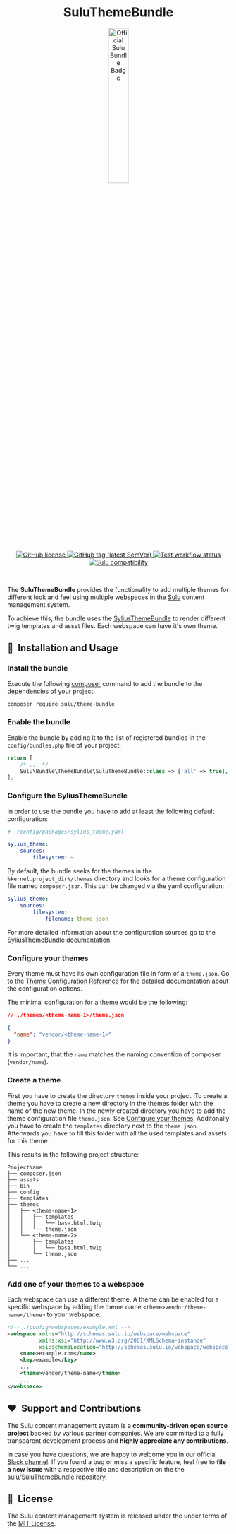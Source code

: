 <h1 align="center">SuluThemeBundle</h1>

<p align="center">
    <a href="https://sulu.io/" target="_blank">
        <img width="30%" src="https://sulu.io/uploads/media/800x/00/230-Official%20Bundle%20Seal.svg?v=2-6&inline=1" alt="Official Sulu Bundle Badge">
    </a>
</p>

<p align="center">
    <a href="https://github.com/sulu/SuluThemeBundle/blob/3.x/LICENSE" target="_blank">
        <img src="https://img.shields.io/github/license/sulu/SuluThemeBundle.svg" alt="GitHub license">
    </a>
    <a href="https://github.com/sulu/SuluThemeBundle/releases" target="_blank">
        <img src="https://img.shields.io/github/tag/sulu/SuluThemeBundle.svg" alt="GitHub tag (latest SemVer)">
    </a>
    <a href="https://github.com/sulu/SuluThemeBundle/actions" target="_blank">
        <img src="https://img.shields.io/github/workflow/status/sulu/SuluThemeBundle/Test%20application.svg?label=test-workflow" alt="Test workflow status">
    </a>
    <a href="https://github.com/sulu/sulu/releases" target="_blank">
        <img src="https://img.shields.io/badge/sulu%20compatibility-%3E=2.0-52b6ca.svg" alt="Sulu compatibility">
    </a>
</p>
<br/>

The **SuluThemeBundle** provides the functionality to add multiple themes for different look and feel using multiple 
webspaces in the [Sulu](https://sulu.io/) content management system. 

To achieve this, the bundle uses the [SyliusThemeBundle](https://github.com/Sylius/SyliusThemeBundle) to render different
twig templates and asset files. Each webspace can have it's own theme.

## 🚀&nbsp; Installation and Usage

### Install the bundle

Execute the following [composer](https://getcomposer.org/) command to add the bundle to the dependencies of your 
project:

```bash
composer require sulu/theme-bundle
```

### Enable the bundle 

Enable the bundle by adding it to the list of registered bundles in the `config/bundles.php` file of your project:

```php
return [
    /* ... */
    Sulu\Bundle\ThemeBundle\SuluThemeBundle::class => ['all' => true],
];
```


### Configure the SyliusThemeBundle

In order to use the bundle you have to add at least the following default configuration:

```yaml
# ./config/packages/sylius_theme.yaml

sylius_theme:
    sources:
        filesystem: ~
```

By default, the bundle seeks for the themes in the `%kernel.project_dir%/themes` directory and looks for a
theme configuration file named `composer.json`. This can be changed via the yaml configuration:

```yaml
sylius_theme:
    sources:
        filesystem:
            filename: theme.json
```

For more detailed information about the configuration sources go to the [SyliusThemeBundle documentation](https://github.com/Sylius/SyliusThemeBundle/blob/master/docs/configuration_sources.md).

### Configure your themes

Every theme must have its own configuration file in form of a `theme.json`.
Go to the [Theme Configuration Reference](https://github.com/Sylius/SyliusThemeBundle/blob/master/docs/theme_configuration_reference.md)
for the detailed documentation about the configuration options.

The minimal configuration for a theme would be the following:

```json
// ./themes/<theme-name-1>/theme.json

{
  "name": "vendor/<theme-name-1>"
}
```

It is important, that the `name` matches the naming convention of composer (`vendor/name`). 

### Create a theme
First you have to create the directory `themes` inside your project.
To create a theme you have to create a new directory in the themes folder with the name of the new theme. 
In the newly created directory you have to add the theme configuration file `theme.json`.
See [Configure your themes](#configure-your-themes). Additonally you have to create the `templates` directory next to 
the `theme.json`. Afterwards you have to fill this folder with all the used templates and assets for this theme. 

This results in the following project structure:

```
ProjectName
├── composer.json
├── assets
├── bin
├── config
├── templates
├── themes
│   ├── <theme-name-1>
│   │   ├── templates
│   │   │   └── base.html.twig
│   │   └── theme.json
│   └── <theme-name-2>
│       ├── templates
│       │   └── base.html.twig
│       └── theme.json
├── ...
└── ...
```

### Add one of your themes to a webspace

Each webspace can use a different theme. A theme can be enabled for a specific webspace by adding the theme name
`<theme>vendor/theme-name</theme>` to your webspace:

```xml
<!-- ./config/webspaces/example.xml -->
<webspace xmlns="http://schemas.sulu.io/webspace/webspace"
          xmlns:xsi="http://www.w3.org/2001/XMLSchema-instance"
          xsi:schemaLocation="http://schemas.sulu.io/webspace/webspace http://schemas.sulu.io/webspace/webspace-1.1.xsd">
    <name>example.com</name>
    <key>example</key>
    ...
    <theme>vendor/theme-name</theme>
    ...    
</webspace>
```

## ❤️&nbsp; Support and Contributions

The Sulu content management system is a **community-driven open source project** backed by various partner companies. 
We are committed to a fully transparent development process and **highly appreciate any contributions**. 

In case you have questions, we are happy to welcome you in our official [Slack channel](https://sulu.io/services-and-support).
If you found a bug or miss a specific feature, feel free to **file a new issue** with a respective title and description 
on the the [sulu/SuluThemeBundle](https://github.com/sulu/SuluThemeBundle) repository.


## 📘&nbsp; License

The Sulu content management system is released under the under terms of the [MIT License](LICENSE).
